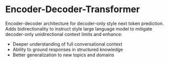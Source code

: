 # Encoder-Decoder-Transformer

Encoder-decoder architecture for decoder-only style next token prediction. Adds bidirectionality to instruct style large language model to mitigate decoder-only unidirectional context limits and enhance:

- Deeper understanding of full conversational context
- Ability to ground responses in structured knowledge
- Better generalization to new topics and domains
